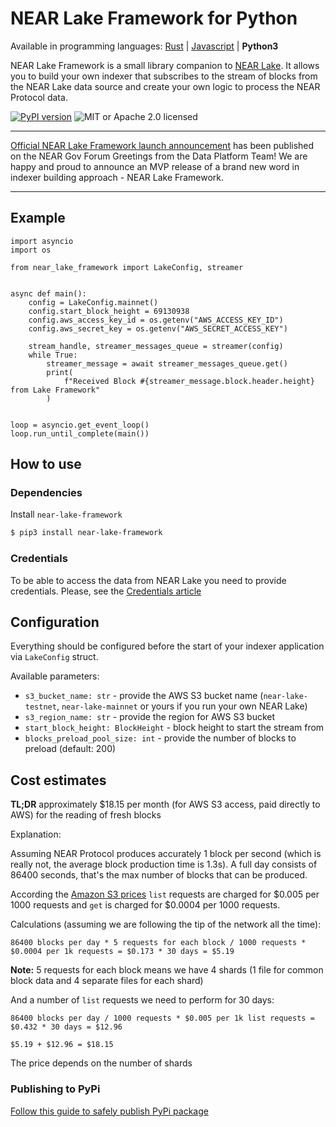 # NEAR Lake Framework for Python

Available in programming languages: [Rust](https://github.com/near/near-lake-framework-rs) | [Javascript](https://github.com/near/near-lake-framework-js) | **Python3**

NEAR Lake Framework is a small library companion to [NEAR Lake](https://github.com/near/near-lake). It allows you to build
your own indexer that subscribes to the stream of blocks from the NEAR Lake data source and create your own logic to process
the NEAR Protocol data.

[![PyPI version](https://badge.fury.io/py/near-lake-framework.svg)](https://badge.fury.io/py/near-lake-framework)
![MIT or Apache 2.0 licensed](https://img.shields.io/crates/l/near-lake-framework.svg)

---

[Official NEAR Lake Framework launch announcement](https://gov.near.org/t/announcement-near-lake-framework-brand-new-word-in-indexer-building-approach/17668) has been published on the NEAR Gov Forum
Greetings from the Data Platform Team! We are happy and proud to announce an MVP release of a brand new word in indexer building approach - NEAR Lake Framework.

---

## Example

```python3
import asyncio
import os

from near_lake_framework import LakeConfig, streamer


async def main():
    config = LakeConfig.mainnet()
    config.start_block_height = 69130938
    config.aws_access_key_id = os.getenv("AWS_ACCESS_KEY_ID")
    config.aws_secret_key = os.getenv("AWS_SECRET_ACCESS_KEY")

    stream_handle, streamer_messages_queue = streamer(config)
    while True:
        streamer_message = await streamer_messages_queue.get()
        print(
            f"Received Block #{streamer_message.block.header.height} from Lake Framework"
        )


loop = asyncio.get_event_loop()
loop.run_until_complete(main())
```

## How to use

### Dependencies

Install `near-lake-framework`

```bash
$ pip3 install near-lake-framework
```

### Credentials

To be able to access the data from NEAR Lake you need to provide credentials. Please, see the [Credentials article](https://near-indexers.io/tutorials/lake/credentials)

## Configuration

Everything should be configured before the start of your indexer application via `LakeConfig` struct.

Available parameters:

- `s3_bucket_name: str` - provide the AWS S3 bucket name (`near-lake-testnet`, `near-lake-mainnet` or yours if you run your own NEAR Lake)
- `s3_region_name: str` - provide the region for AWS S3 bucket
- `start_block_height: BlockHeight` - block height to start the stream from
- `blocks_preload_pool_size: int` - provide the number of blocks to preload (default: 200)

## Cost estimates

**TL;DR** approximately $18.15 per month (for AWS S3 access, paid directly to AWS) for the reading of fresh blocks

Explanation:

Assuming NEAR Protocol produces accurately 1 block per second (which is really not, the average block production time is 1.3s). A full day consists of 86400 seconds, that's the max number of blocks that can be produced.

According the [Amazon S3 prices](https://aws.amazon.com/s3/pricing/?nc1=h_ls) `list` requests are charged for $0.005 per 1000 requests and `get` is charged for $0.0004 per 1000 requests.

Calculations (assuming we are following the tip of the network all the time):

```
86400 blocks per day * 5 requests for each block / 1000 requests * $0.0004 per 1k requests = $0.173 * 30 days = $5.19
```
**Note:** 5 requests for each block means we have 4 shards (1 file for common block data and 4 separate files for each shard)

And a number of `list` requests we need to perform for 30 days:

```
86400 blocks per day / 1000 requests * $0.005 per 1k list requests = $0.432 * 30 days = $12.96

$5.19 + $12.96 = $18.15
```

The price depends on the number of shards


### Publishing to PyPi

[Follow this guide to safely publish PyPi package](https://widdowquinn.github.io/coding/update-pypi-package/)

